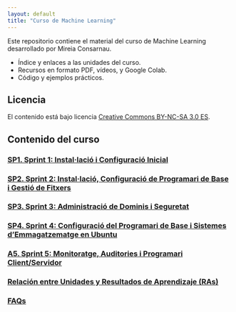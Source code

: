 ```yaml
---
layout: default
title: "Curso de Machine Learning"
---
```


Este repositorio contiene el material del curso de Machine Learning desarrollado por Mireia Consarnau.

- Índice y enlaces a las unidades del curso.
- Recursos en formato PDF, vídeos, y Google Colab.
- Código y ejemplos prácticos.

## Licencia

El contenido está bajo licencia [Creative Commons BY-NC-SA 3.0 ES](LICENSE.md).

## Contenido del curso

### [SP1. Sprint 1: Instal·lació i Configuració Inicial](sp11/sp1.md)  
### [SP2. Sprint 2: Instal·lació, Configuració de Programari de Base i Gestió de Fitxers](sp2/sp2.md)  
### [SP3. Sprint 3: Administració de Dominis i Seguretat](sp3/sp3.md)  
### [SP4. Sprint 4: Configuració del Programari de Base i Sistemes d’Emmagatzematge en Ubuntu](sp4/sp4.md)  
### [A5. Sprint 5: Monitoratge, Auditories i Programari Client/Servidor](sp5/sp5.md)  

### [Relación entre Unidades y Resultados de Aprendizaje (RAs)](ras.md)  

### [FAQs](faqs/faqs.md)  
